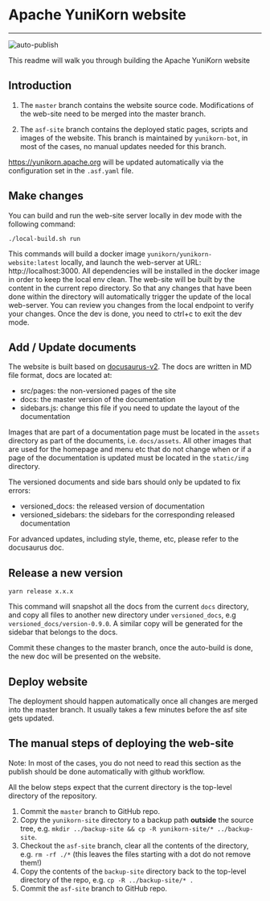 <!--
 * Licensed to the Apache Software Foundation (ASF) under one
 * or more contributor license agreements.  See the NOTICE file
 * distributed with this work for additional information
 * regarding copyright ownership.  The ASF licenses this file
 * to you under the Apache License, Version 2.0 (the
 * "License"); you may not use this file except in compliance
 * with the License.  You may obtain a copy of the License at
 *
 *     http://www.apache.org/licenses/LICENSE-2.0
 *
 * Unless required by applicable law or agreed to in writing, software
 * distributed under the License is distributed on an "AS IS" BASIS,
 * WITHOUT WARRANTIES OR CONDITIONS OF ANY KIND, either express or implied.
 * See the License for the specific language governing permissions and
 * limitations under the License.
 -->
# Apache YuniKorn website
---
![auto-publish](https://github.com/apache/incubator-yunikorn-site/workflows/auto-publish/badge.svg)

This readme will walk you through building the Apache YuniKorn website

## Introduction

1. The `master` branch contains the website source code. Modifications of the web-site need to be merged into the master branch.

2. The `asf-site` branch contains the deployed static pages, scripts and images of the website. This branch is maintained by `yunikorn-bot`, in most of the cases, no manual updates needed for this branch.

https://yunikorn.apache.org will be updated automatically via the configuration set in the `.asf.yaml` file.

## Make changes

You can build and run the web-site server locally in dev mode with the following command:

```shell script
./local-build.sh run
```

This commands will build a docker image `yunikorn/yunikorn-website:latest` locally, and launch the web-server at URL: http://localhost:3000.
All dependencies will be installed in the docker image in order to keep the local env clean. The web-site will be built by
the content in the current repo directory. So that any changes that have been done within the directory will automatically
trigger the update of the local web-server. You can review you changes from the local endpoint to verify your changes. Once
the dev is done, you need to ctrl+c to exit the dev mode.

## Add / Update documents

The website is built based on [docusaurus-v2](https://v2.docusaurus.io/docs/docs-introduction). The docs are written in MD file format,
docs are located at:
- src/pages: the non-versioned pages of the site
- docs: the master version of the documentation
- sidebars.js: change this file if you need to update the layout of the documentation

Images that are part of a documentation page must be located in the `assets` directory as part of the documents, i.e. `docs/assets`.
All other images that are used for the homepage and menu etc that do not change when or if a page of the documentation is updated must be located in the `static/img` directory.   

The versioned documents and side bars should only be updated to fix errors:
- versioned_docs: the released version of documentation
- versioned_sidebars: the sidebars for the corresponding released documentation

For advanced updates, including style, theme, etc, please refer to the docusaurus doc.

## Release a new version

```shell script
yarn release x.x.x
```

This command will snapshot all the docs from the current `docs` directory, and copy all files to another new directory
under `versioned_docs`, e.g `versioned_docs/version-0.9.0`. A similar copy will be generated for the sidebar that belongs to the docs.

Commit these changes to the master branch, once the auto-build is done, the new doc will be presented on the website.

## Deploy website

The deployment should happen automatically once all changes are merged into the master branch. It usually takes a few
minutes before the asf site gets updated.

## The manual steps of deploying the web-site

Note: In most of the cases, you do not need to read this section as the publish should be done automatically with github workflow.

All the below steps expect that the current directory is the top-level directory of the repository.

1. Commit the `master` branch to GitHub repo.
1. Copy the `yunikorn-site` directory to a backup path **outside** the source tree, e.g. `mkdir ../backup-site && cp -R yunikorn-site/* ../backup-site`.
1. Checkout the `asf-site` branch, clear all the contents of the directory, e.g. `rm -rf ./*` (this leaves the files starting with a dot do not remove them!)
1. Copy the contents of the `backup-site` directory back to the top-level directory of the repo, e.g. `cp -R ../backup-site/* .`
1. Commit the `asf-site` branch to GitHub repo.
